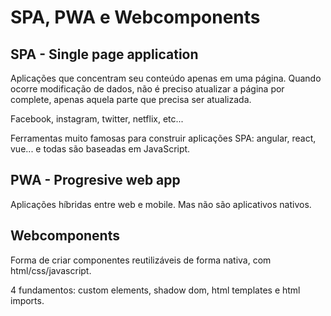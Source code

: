 # SPA, PWA e Webcomponents

## SPA - Single page application

Aplicações que concentram seu conteúdo apenas em uma página. Quando ocorre modificação de dados, não é preciso atualizar a página por complete, apenas aquela parte que precisa ser atualizada.

Facebook, instagram, twitter, netflix, etc...

Ferramentas muito famosas para construir aplicações SPA: angular, react, vue... e todas são baseadas em JavaScript.

## PWA - Progresive web app

Aplicações híbridas entre web e mobile. Mas não são aplicativos nativos.

## Webcomponents

Forma de criar componentes reutilizáveis de forma nativa, com html/css/javascript. 

4 fundamentos: custom elements, shadow dom, html templates e html imports.

